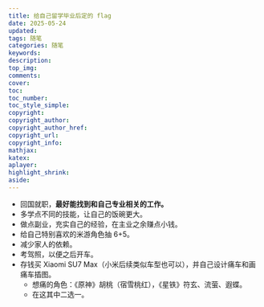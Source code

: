 ```yaml
---
title: 给自己留学毕业后定的 flag
date: 2025-05-24
updated:
tags: 随笔
categories: 随笔
keywords:
description:
top_img:
comments:
cover:
toc:
toc_number:
toc_style_simple:
copyright:
copyright_author:
copyright_author_href:
copyright_url:
copyright_info:
mathjax:
katex:
aplayer:
highlight_shrink:
aside:
---
```


- 回国就职，**最好能找到和自己专业相关的工作。**
- 多学点不同的技能，让自己的饭碗更大。
- 做点副业，充实自己的经验，在主业之余赚点小钱。
- 给自己特别喜欢的米游角色抽 6+5。
- 减少家人的依赖。
- 考驾照，以便之后开车。
- 存钱买 Xiaomi SU7 Max（小米后续类似车型也可以），并自己设计痛车和画痛车插图。
  - 想痛的角色：《原神》胡桃（宿雪桃红），《星铁》符玄、流萤、遐蝶。
  - 在这其中二选一。
